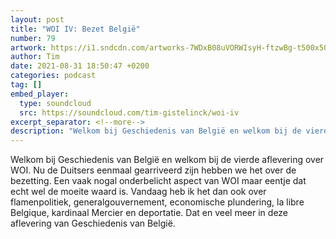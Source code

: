 ```yaml
---
layout: post
title: "WOI IV: Bezet België"
number: 79
artwork: https://i1.sndcdn.com/artworks-7WDxB08uVORWIsyH-ftzwBg-t500x500.jpg
author: Tim
date: 2021-08-31 18:50:47 +0200
categories: podcast
tag: []
embed_player:
  type: soundcloud
  src: https://soundcloud.com/tim-gistelinck/woi-iv
excerpt_separator: <!--more-->
description: "Welkom bij Geschiedenis van België en welkom bij de vierde aflevering over WOI."
---
```

Welkom bij Geschiedenis van België en welkom bij de vierde aflevering over WOI. Nu de Duitsers eenmaal gearriveerd zijn hebben we het over de bezetting. Een vaak nogal onderbelicht aspect van WOI maar eentje dat echt wel de moeite waard is. Vandaag heb ik het dan ook over flamenpolitiek, generalgouvernement, economische plundering, la libre Belgique, kardinaal Mercier en deportatie. Dat en veel meer in deze aflevering van Geschiedenis van België.